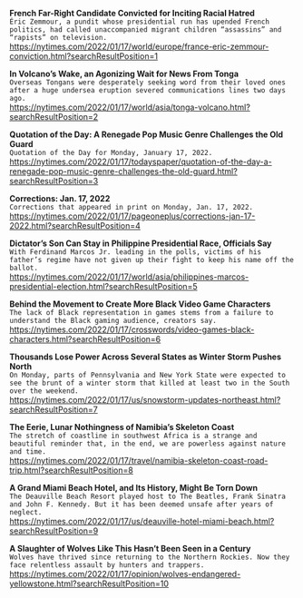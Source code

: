 **French Far-Right Candidate Convicted for Inciting Racial Hatred**\
`Éric Zemmour, a pundit whose presidential run has upended French politics, had called unaccompanied migrant children “assassins” and “rapists” on television.`\
https://nytimes.com/2022/01/17/world/europe/france-eric-zemmour-conviction.html?searchResultPosition=1

**In Volcano’s Wake, an Agonizing Wait for News From Tonga**\
`Overseas Tongans were desperately seeking word from their loved ones after a huge undersea eruption severed communications lines two days ago.`\
https://nytimes.com/2022/01/17/world/asia/tonga-volcano.html?searchResultPosition=2

**Quotation of the Day: A Renegade Pop Music Genre Challenges the Old Guard**\
`Quotation of the Day for Monday, January 17, 2022.`\
https://nytimes.com/2022/01/17/todayspaper/quotation-of-the-day-a-renegade-pop-music-genre-challenges-the-old-guard.html?searchResultPosition=3

**Corrections: Jan. 17, 2022**\
`Corrections that appeared in print on Monday, Jan. 17, 2022.`\
https://nytimes.com/2022/01/17/pageoneplus/corrections-jan-17-2022.html?searchResultPosition=4

**Dictator’s Son Can Stay in Philippine Presidential Race, Officials Say**\
`With Ferdinand Marcos Jr. leading in the polls, victims of his father’s regime have not given up their fight to keep his name off the ballot.`\
https://nytimes.com/2022/01/17/world/asia/philippines-marcos-presidential-election.html?searchResultPosition=5

**Behind the Movement to Create More Black Video Game Characters**\
`The lack of Black representation in games stems from a failure to understand the Black gaming audience, creators say.`\
https://nytimes.com/2022/01/17/crosswords/video-games-black-characters.html?searchResultPosition=6

**Thousands Lose Power Across Several States as Winter Storm Pushes North**\
`On Monday, parts of Pennsylvania and New York State were expected to see the brunt of a winter storm that killed at least two in the South over the weekend.`\
https://nytimes.com/2022/01/17/us/snowstorm-updates-northeast.html?searchResultPosition=7

**The Eerie, Lunar Nothingness of Namibia’s Skeleton Coast**\
`The stretch of coastline in southwest Africa is a strange and beautiful reminder that, in the end, we are powerless against nature and time.`\
https://nytimes.com/2022/01/17/travel/namibia-skeleton-coast-road-trip.html?searchResultPosition=8

**A Grand Miami Beach Hotel, and Its History, Might Be Torn Down**\
`The Deauville Beach Resort played host to The Beatles, Frank Sinatra and John F. Kennedy. But it has been deemed unsafe after years of neglect.`\
https://nytimes.com/2022/01/17/us/deauville-hotel-miami-beach.html?searchResultPosition=9

**A Slaughter of Wolves Like This Hasn’t Been Seen in a Century**\
`Wolves have thrived since returning to the Northern Rockies. Now they face relentless assault by hunters and trappers.`\
https://nytimes.com/2022/01/17/opinion/wolves-endangered-yellowstone.html?searchResultPosition=10

